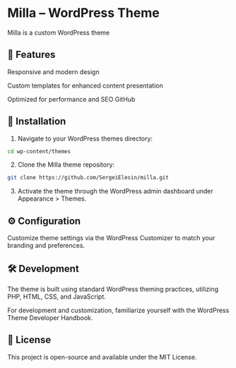 # Milla – WordPress Theme
Milla is a custom WordPress theme

## 🎨 Features
Responsive and modern design

Custom templates for enhanced content presentation

Optimized for performance and SEO​
GitHub

## 📁 Installation
1. Navigate to your WordPress themes directory:

```bash
cd wp-content/themes
```

2. Clone the Milla theme repository:
```bash
git clone https://github.com/SergeiElesin/milla.git
```

3. Activate the theme through the WordPress admin dashboard under Appearance > Themes.​


## ⚙️ Configuration
Customize theme settings via the WordPress Customizer to match your branding and preferences.


## 🛠️ Development
The theme is built using standard WordPress theming practices, utilizing PHP, HTML, CSS, and JavaScript.

For development and customization, familiarize yourself with the WordPress Theme Developer Handbook.​

## 📄 License
This project is open-source and available under the MIT License.​
